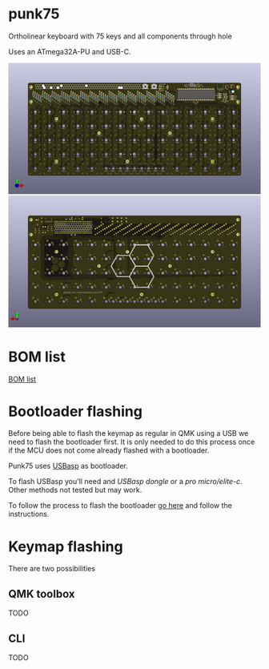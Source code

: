 # punk75
Ortholinear keyboard with 75 keys and all components through hole

Uses an ATmega32A-PU and USB-C.

![front of pcb](https://github.com/dsanchezseco/punk75/raw/master/punk75_front.jpg)
![back of pcb](https://github.com/dsanchezseco/punk75/raw/master/punk75_back.jpg)

# BOM list
[BOM list](https://octopart.com/bom-tool/D58T7Rv1)

# Bootloader flashing

Before being able to flash the keymap as regular in QMK using a USB we need to
flash the bootloader first. It is only needed to do this process once if the MCU
does not come already flashed with a bootloader.

Punk75 uses [USBasp](https://www.fischl.de/usbasp/) as bootloader.

To flash USBasp you'll need and *USBasp dongle* or a *pro micro/elite-c*.
Other methods not tested but may work.

To follow the process to flash the bootloader [go here](https://github.com/dsanchezseco/USBaspLoader)
and follow the instructions.

# Keymap flashing
There are two possibilities

## QMK toolbox
TODO

## CLI
TODO
